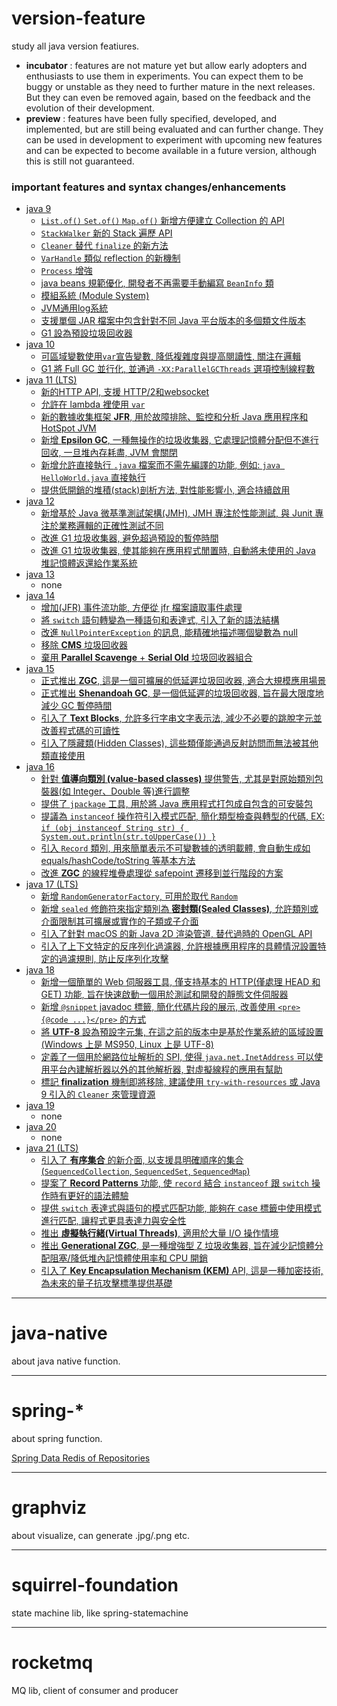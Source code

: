 # version-feature

study all java version featiures.

- **incubator** : features are not mature yet but allow early adopters and enthusiasts to use them in experiments.
  You can expect them to be buggy or unstable as they need to further mature in the next releases.
  But they can even be removed again, based on the feedback and the evolution of their development.
- **preview** : features have been fully specified, developed, and implemented, 
  but are still being evaluated and can further change.
  They can be used in development to experiment with upcoming new features and can be expected to become available in a future version, 
  although this is still not guaranteed.

### important features and syntax changes/enhancements

- [java 9](./version-feature/jdk09-features.md)
  - [`List.of()` `Set.of()` `Map.of()` 新增方便建立 Collection 的 API](./version-feature/jdk09-features.md#269--convenience-factory-methods-for-collections)
  - [`StackWalker` 新的 Stack 遍歷 API ](./version-feature/jdk09-features.md#259--stack-walking-api)
  - [`Cleaner` 替代 `finalize` 的新方法](./version-feature/jdk09-features.md#cleaner)
  - [`VarHandle` 類似 reflection 的新機制](./version-feature/jdk09-features.md#193--variable-handles)
  - [`Process` 增強](./version-feature/jdk09-features.md#102--process-api-updates)
  - [java beans 規範優化, 開發者不再需要手動編寫 `BeanInfo` 類](./version-feature/jdk09-features.md#256--beaninfo-annotations)
  - [模組系統 (Module System)](./version-feature/jdk09-features.md#261--module-system)
  - [JVM通用log系統](./version-feature/jdk09-features.md#158--unified-jvm-logging)
  - [支援單個 JAR 檔案中包含針對不同 Java 平台版本的多個類文件版本](./version-feature/jdk09-features.md#238--multi-release-jar-files)
  - [G1 設為預設垃圾回收器](./version-feature/jdk09-features.md#248--make-g1-the-default-garbage-collector)
- [java 10](./version-feature/jdk10-features.md)
  - [可區域變數使用`var`宣告變數, 降低複雜度與提高閱讀性, 關注在邏輯](./version-feature/jdk10-features.md#286--local-variable-type-inference)
  - [G1 將 Full GC 並行化, 並通過 `-XX:ParallelGCThreads` 選項控制線程數](./version-feature/jdk10-features.md#307--parallel-full-gc-for-g1)
- [java 11 (LTS)](./version-feature/jdk11-features.md)
  - [新的HTTP API, 支援 HTTP/2和websocket](./version-feature/jdk11-features.md#321--http-client--standard-)
  - [允許在 lambda 裡使用 `var`](./version-feature/jdk11-features.md#323--local-variable-syntax-for-lambda-parameters)
  - [新的數據收集框架 **JFR**, 用於故障排除、監控和分析 Java 應用程序和 HotSpot JVM](./version-feature/jdk11-features.md#328--flight-recorder)
  - [新增 **Epsilon GC**, 一種無操作的垃圾收集器, 它處理記憶體分配但不進行回收, 一旦堆內存耗盡, JVM 會關閉](./version-feature/jdk11-features.md#318--epsilon--a-no-op-garbage-collector)
  - [新增允許直接執行 `.java` 檔案而不需先編譯的功能, 例如: `java HelloWorld.java` 直接執行](./version-feature/jdk11-features.md#330--launch-single-file-source-code-programs)
  - [提供低開銷的堆積(stack)剖析方法, 對性能影響小, 適合持續啟用](./version-feature/jdk11-features.md#331--low-overhead-heap-profiling)
- [java 12](./version-feature/jdk12-features.md)
  - [新增基於 Java 微基準測試架構(JMH), JMH 專注於性能測試, 與 Junit 專注於業務邏輯的正確性測試不同](./version-feature/jdk12-features.md#230--microbenchmark-suite)
  - [改進 G1 垃圾收集器, 避免超過預設的暫停時間](./version-feature/jdk12-features.md#344--abortable-mixed-collections-for-g1)
  - [改進 G1 垃圾收集器, 使其能夠在應用程式閒置時, 自動將未使用的 Java 堆記憶體返還給作業系統](./version-feature/jdk12-features.md#346--promptly-return-unused-committed-memory-from-g1)
- [java 13](./version-feature/jdk13-features.md)
  - none
- [java 14](./version-feature/jdk14-features.md)
  - [增加(JFR) 事件流功能, 方便從 jfr 檔案讀取事件處理](./version-feature/jdk14-features.md#349--jfr-event-streaming)
  - [將 `switch` 語句轉變為一種語句和表達式, 引入了新的語法結構](./version-feature/jdk14-features.md#361--switch-expressions--standard-)
  - [改進 `NullPointerException` 的訊息, 能精確地描述哪個變數為 null](./version-feature/jdk14-features.md#358--helpful-nullpointerexceptions)
  - [移除 **CMS** 垃圾回收器](./version-feature/jdk14-features.md#363--remove-the-concurrent-mark-sweep--cms--garbage-collector)
  - [棄用 **Parallel Scavenge** + **Serial Old** 垃圾回收器組合](./version-feature/jdk14-features.md#366--deprecate-the-parallelscavenge--serialold-gc-combination)
- [java 15](./version-feature/jdk15-features.md)
  - [正式推出 **ZGC**, 這是一個可擴展的低延遲垃圾回收器, 適合大規模應用場景](./version-feature/jdk15-features.md#377--zgc--a-scalable-low-latency-garbage-collector)
  - [正式推出 **Shenandoah GC**, 是一個低延遲的垃圾回收器, 旨在最大限度地減少 GC 暫停時間](./version-feature/jdk15-features.md#377--zgc--a-scalable-low-latency-garbage-collector)
  - [引入了 **Text Blocks**, 允許多行字串文字表示法, 減少不必要的跳脫字元並改善程式碼的可讀性](./version-feature/jdk15-features.md#378--text-blocks)
  - [引入了隱藏類(Hidden Classes), 這些類僅能通過反射訪問而無法被其他類直接使用](./version-feature/jdk15-features.md#371--hidden-classes)
- [java 16](./version-feature/jdk16-features.md)
  - [針對 **值導向類別 (value-based classes)** 提供警告, 尤其是對原始類別包裝器(如 Integer、Double 等)進行調整](./version-feature/jdk16-features.md#390--warnings-for-value-based-classes)
  - [提供了 `jpackage` 工具, 用於將 Java 應用程式打包成自包含的可安裝包](./version-feature/jdk16-features.md#392--packaging-tool)
  - [提議為 `instanceof` 操作符引入模式匹配, 簡化類型檢查與轉型的代碼, EX: `if (obj instanceof String str) { System.out.println(str.toUpperCase()) }`](./version-feature/jdk16-features.md#394--pattern-matching-for-instanceof)
  - [引入 `Record` 類別, 用來簡單表示不可變數據的透明載體, 會自動生成如 equals/hashCode/toString 等基本方法](./version-feature/jdk16-features.md#395--records)
  - [改進 **ZGC** 的線程堆疊處理從 safepoint 遷移到並行階段的方案](./version-feature/jdk16-features.md#376--zgc--concurrent-thread-stack-processing)
- [java 17 (LTS)](./version-feature/jdk17-features.md)
  - [新增 `RandomGeneratorFactory`, 可用於取代 `Random`](./version-feature/jdk17-features.md#356--enhanced-pseudo-number-generators)
  - [新增 `sealed` 修飾符來指定類別為 **密封類(Sealed Classes)**, 允許類別或介面限制其可擴展或實作的子類或子介面](./version-feature/jdk17-features.md#409--sealed-classes)
  - [引入了針對 macOS 的新 Java 2D 渲染管道, 替代過時的 OpenGL API](./version-feature/jdk17-features.md#382--new-macos-rendering-pipeline)
  - [引入了上下文特定的反序列化過濾器, 允許根據應用程序的具體情況設置特定的過濾規則, 防止反序列化攻擊](./version-feature/jdk17-features.md#415--context-specific-deserialization-filters)
- [java 18](./version-feature/jdk18-features.md)
  - [新增一個簡單的 Web 伺服器工具, 僅支持基本的 HTTP(僅處理 HEAD 和 GET) 功能, 旨在快速啟動一個用於測試和開發的靜態文件伺服器](./version-feature/jdk18-features.md#408--simple-web-server)
  - [新增 `@snippet` javadoc 標籤, 簡化代碼片段的展示, 改善使用 `<pre>{@code ...}</pre>` 的方式](./version-feature/jdk18-features.md#413--code-snippets-in-java-api-documentation)
  - [將 **UTF-8** 設為預設字元集, 在這之前的版本中是基於作業系統的區域設置(Windows 上是 MS950, Linux 上是 UTF-8)](./version-feature/jdk18-features.md#400--utf-8-by-default)
  - [定義了一個用於網路位址解析的 SPI, 使得 `java.net.InetAddress` 可以使用平台內建解析器以外的其他解析器, 對虛擬線程的應用有幫助](./version-feature/jdk18-features.md#418--internet-address-resolution-spi)
  - [標記 **finalization** 機制即將移除, 建議使用 `try-with-resources` 或 Java 9 引入的 `Cleaner` 來管理資源](./version-feature/jdk18-features.md#421--deprecate-finalization-for-removal)
- [java 19](./version-feature/jdk19-features.md)
  - none
- [java 20](./version-feature/jdk20-features.md)
  - none
- [java 21 (LTS)](./version-feature/jdk21-features.md)
  - [引入了 **有序集合** 的新介面, 以支援具明確順序的集合(`SequencedCollection`, `SequencedSet`, `SequencedMap`)](./version-feature/jdk21-features.md#431--sequenced-collections)
  - [提案了 **Record Patterns** 功能, 使 `record` 結合 `instanceof` 跟 `switch` 操作時有更好的語法體驗](./version-feature/jdk21-features.md#440--record-patterns)
  - [提供 `switch` 表達式與語句的模式匹配功能, 能夠在 case 標籤中使用模式進行匹配, 讓程式更具表達力與安全性](./version-feature/jdk21-features.md#441--pattern-matching-for-switch)
  - [推出 **虛擬執行緒(Virtual Threads)**, 適用於大量 I/O 操作情境](./version-feature/jdk21-features.md#444--virtual-threads)
  - [推出 **Generational ZGC**, 是一種增強型 Z 垃圾收集器, 旨在減少記憶體分配阻塞/降低堆內記憶體使用率和 CPU 開銷](./version-feature/jdk21-features.md#439--generational-zgc)
  - [引入了 **Key Encapsulation Mechanism (KEM)** API, 這是一種加密技術, 為未來的量子抗攻擊標準提供基礎](./version-feature/jdk21-features.md#452--key-encapsulation-mechanism-api)

---

# java-native

about java native function.

---

# spring-*

about spring function.

[Spring Data Redis of Repositories](https://docs.spring.io/spring-data/redis/docs/2.5.3/reference/html/#redis.repositories)

---

# graphviz

about visualize, can generate .jpg/.png etc.

---

# squirrel-foundation

state machine lib, like spring-statemachine

---

# rocketmq

MQ lib, client of consumer and producer


